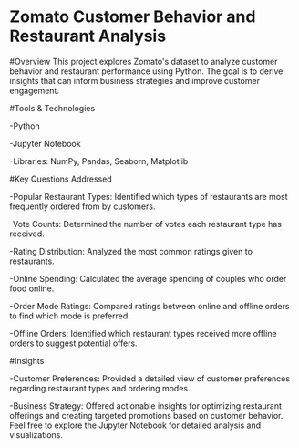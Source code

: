 # Zomato Customer Behavior and Restaurant Analysis

#Overview 
This project explores Zomato's dataset to analyze customer behavior and restaurant performance using Python. The goal is to derive insights that can inform business strategies and improve customer engagement.

#Tools & Technologies

-Python

-Jupyter Notebook

-Libraries: 
 NumPy, Pandas, Seaborn, Matplotlib

#Key Questions Addressed

-Popular Restaurant Types: Identified which types of restaurants are most frequently ordered from by customers.

-Vote Counts: Determined the number of votes each restaurant type has received.

-Rating Distribution: Analyzed the most common ratings given to restaurants.

-Online Spending: Calculated the average spending of couples who order food online.

-Order Mode Ratings: Compared ratings between online and offline orders to find which mode is preferred.

-Offline Orders: Identified which restaurant types received more offline orders to suggest potential offers.

#Insights

-Customer Preferences: Provided a detailed view of customer preferences regarding restaurant types and ordering modes.

-Business Strategy: Offered actionable insights for optimizing restaurant offerings and creating targeted promotions based on customer behavior.
Feel free to explore the Jupyter Notebook for detailed analysis and visualizations.

